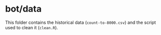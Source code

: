 # bot/data

This folder contains the historical data (`count-to-8000.csv`) and the script used to clean it (`clean.R`).

